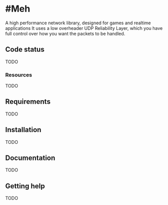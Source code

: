 #Meh
======

A high performance network library, designed for games and realtime applications
It uses a low overheader UDP Reliability Layer, which you have full control over how you want the 
packets to be handled.

## Code status

TODO

### Resources

TODO

## Requirements

TODO

## Installation

TODO

## Documentation

TODO

## Getting help

TODO
